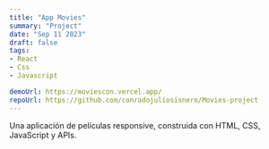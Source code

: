 ```yaml
---
title: "App Movies"    
summary: "Project"
date: "Sep 11 2023"
draft: false
tags:
- React
- Css
- Javascript

demoUrl: https://moviescon.vercel.app/
repoUrl: https://github.com/conradojuliosisnero/Movies-project
---
```


Una aplicación de películas responsive, construida con HTML, CSS, JavaScript y APIs.